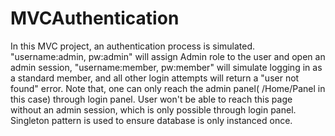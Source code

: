 # MVCAuthentication
In this MVC project, an authentication process is simulated. "username:admin, pw:admin" will assign Admin role to the user and open an admin session, 
"username:member, pw:member" will simulate logging in as a standard member, and all other login attempts will return a "user not found" error. 
Note that, one can only reach the admin panel( /Home/Panel in this case) through login panel. User won't be able to reach this page without an admin session, 
which is only possible through login panel. 
Singleton pattern is used to ensure database is only instanced once.
